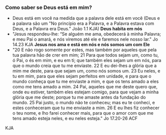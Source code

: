 ### Como saber se Deus está em mim?
-  Deus está em você na medida que a palavra dele está em você (Deus e a palavra são um  "No princípio era a Palavra, e a Palavra estava com Deus, e a Palavra era Deus." João 1.1 KJA)
**Deus habita em nós**
- "Jesus respondeu-lhe: “Se alguém me ama, obedecerá à minha Palavra; e meu Pai o amará, e nós viremos até ele e faremos nele nosso lar." Jo 14.23 KJA
**Jesus nos ama e está em nós e nós somos um com Ele**
- "20 E não rogo somente por estes, mas também por aqueles que pela tua palavra hão de crer em mim;
21 Para que todos sejam um, como tu, ó Pai, o és em mim, e eu em ti; que também eles sejam um em nós, para que o mundo creia que tu me enviaste.
22 E eu dei-lhes a glória que a mim me deste, para que sejam um, como nós somos um.
23 Eu neles, e tu em mim, para que eles sejam perfeitos em unidade, e para que o mundo conheça que tu me enviaste a mim, e que os tens amado a eles como me tens amado a mim.
24 Pai, aqueles que me deste quero que, onde eu estiver, também eles estejam comigo, para que vejam a minha glória que me deste; porque tu me amaste antes da fundação do mundo.
25 Pai justo, o mundo não te conheceu; mas eu te conheci, e estes conheceram que tu me enviaste a mim.
26 E eu lhes fiz conhecer o teu nome, e lho farei conhecer mais, para que o amor com que me tens amado esteja neles, e eu neles esteja." Jo 17.20-26 ACF


KJA

